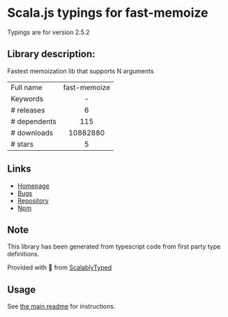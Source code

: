
# Scala.js typings for fast-memoize

Typings are for version 2.5.2

## Library description:
Fastest memoization lib that supports N arguments

|                    |                 |
| ------------------ | :-------------: |
| Full name          | fast-memoize |
| Keywords           | - |
| # releases         | 6 |
| # dependents       | 115 |
| # downloads        | 10882880 |
| # stars            | 5 |

## Links
- [Homepage](https://github.com/caiogondim/fast-memoize#readme)
- [Bugs](https://github.com/caiogondim/fast-memoize/issues)
- [Repository](https://github.com/caiogondim/fast-memoize)
- [Npm](https://www.npmjs.com/package/fast-memoize)
    


## Note
This library has been generated from typescript code from first party type definitions.

Provided with :purple_heart: from [ScalablyTyped](https://github.com/oyvindberg/ScalablyTyped)

## Usage
See [the main readme](../../readme.md) for instructions.


